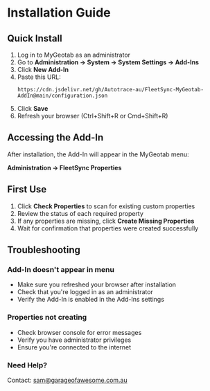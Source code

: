 # Installation Guide

## Quick Install

1. Log in to MyGeotab as an administrator
2. Go to **Administration → System → System Settings → Add-Ins**
3. Click **New Add-In**
4. Paste this URL:
   ```
   https://cdn.jsdelivr.net/gh/Autotrace-au/FleetSync-MyGeotab-AddIn@main/configuration.json
   ```
5. Click **Save**
6. Refresh your browser (Ctrl+Shift+R or Cmd+Shift+R)

## Accessing the Add-In

After installation, the Add-In will appear in the MyGeotab menu:

**Administration → FleetSync Properties**

## First Use

1. Click **Check Properties** to scan for existing custom properties
2. Review the status of each required property
3. If any properties are missing, click **Create Missing Properties**
4. Wait for confirmation that properties were created successfully

## Troubleshooting

### Add-In doesn't appear in menu
- Make sure you refreshed your browser after installation
- Check that you're logged in as an administrator
- Verify the Add-In is enabled in the Add-Ins settings

### Properties not creating
- Check browser console for error messages
- Verify you have administrator privileges
- Ensure you're connected to the internet

### Need Help?

Contact: sam@garageofawesome.com.au

